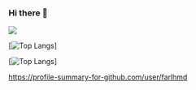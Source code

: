 ### Hi there 👋



<img src="https://github-readme-stats.vercel.app/api?username=farlhmd">

[![Top Langs](https://github-readme-stats.vercel.app/api/top-langs/?username=farlhmd&layout=compact)]

[![Top Langs](https://github-readme-stats.vercel.app/api/top-langs/?username=farlhmd)]

https://profile-summary-for-github.com/user/farlhmd
